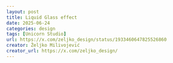 ```yaml
---
layout: post
title: Liquid Glass effect
date: 2025-06-24
categories: design
tags: [Unicorn Studio]
url: https://x.com/zeljko_design/status/1933460647825526860
creator: Željko Milivojević
creator_url: https://x.com/zeljko_design/
---
```


